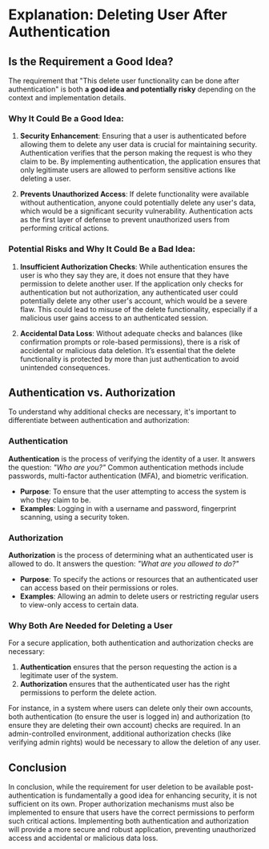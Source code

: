# Explanation: Deleting User After Authentication

## Is the Requirement a Good Idea?

The requirement that "This delete user functionality can be done after authentication" is both **a good idea and potentially risky** depending on the context and implementation details.

### Why It Could Be a Good Idea:

1. **Security Enhancement**: Ensuring that a user is authenticated before allowing them to delete any user data is crucial for maintaining security. Authentication verifies that the person making the request is who they claim to be. By implementing authentication, the application ensures that only legitimate users are allowed to perform sensitive actions like deleting a user.

2. **Prevents Unauthorized Access**: If delete functionality were available without authentication, anyone could potentially delete any user's data, which would be a significant security vulnerability. Authentication acts as the first layer of defense to prevent unauthorized users from performing critical actions.

### Potential Risks and Why It Could Be a Bad Idea:

1. **Insufficient Authorization Checks**: While authentication ensures the user is who they say they are, it does not ensure that they have permission to delete another user. If the application only checks for authentication but not authorization, any authenticated user could potentially delete any other user's account, which would be a severe flaw. This could lead to misuse of the delete functionality, especially if a malicious user gains access to an authenticated session.

2. **Accidental Data Loss**: Without adequate checks and balances (like confirmation prompts or role-based permissions), there is a risk of accidental or malicious data deletion. It’s essential that the delete functionality is protected by more than just authentication to avoid unintended consequences.

## Authentication vs. Authorization

To understand why additional checks are necessary, it's important to differentiate between authentication and authorization:

### Authentication

**Authentication** is the process of verifying the identity of a user. It answers the question: *"Who are you?"* Common authentication methods include passwords, multi-factor authentication (MFA), and biometric verification.

- **Purpose**: To ensure that the user attempting to access the system is who they claim to be.
- **Examples**: Logging in with a username and password, fingerprint scanning, using a security token.

### Authorization

**Authorization** is the process of determining what an authenticated user is allowed to do. It answers the question: *"What are you allowed to do?"*

- **Purpose**: To specify the actions or resources that an authenticated user can access based on their permissions or roles.
- **Examples**: Allowing an admin to delete users or restricting regular users to view-only access to certain data.

### Why Both Are Needed for Deleting a User

For a secure application, both authentication and authorization checks are necessary:

1. **Authentication** ensures that the person requesting the action is a legitimate user of the system.
2. **Authorization** ensures that the authenticated user has the right permissions to perform the delete action.

For instance, in a system where users can delete only their own accounts, both authentication (to ensure the user is logged in) and authorization (to ensure they are deleting their own account) checks are required. In an admin-controlled environment, additional authorization checks (like verifying admin rights) would be necessary to allow the deletion of any user.

## Conclusion

In conclusion, while the requirement for user deletion to be available post-authentication is fundamentally a good idea for enhancing security, it is not sufficient on its own. Proper authorization mechanisms must also be implemented to ensure that users have the correct permissions to perform such critical actions. Implementing both authentication and authorization will provide a more secure and robust application, preventing unauthorized access and accidental or malicious data loss.


